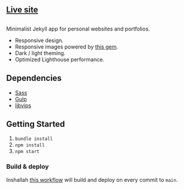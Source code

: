 ## [Live site](https://gafoor2005.github.io/)

##

Minimalist Jekyll app for personal websites and portfolios.

- Responsive design.
- Responsive images powered by [this gem](https://github.com/rbuchberger/jekyll_picture_tag).
- Dark / light theming.
- Optimized Lighthouse performance.

## Dependencies

- [Sass](https://sass-lang.com/install/#:~:text=You%20can%20install%20Sass%20on,else%20you%20need%20to%20install.)
- [Gulp](https://gulpjs.com/docs/en/getting-started/quick-start)
- [libvips](https://github.com/libvips/libvips/wiki)

## Getting Started

1.  `bundle install`
2.  `npm install`
3.  `npm start`

### Build & deploy

Inshallah [this workflow](/.github/workflows/jekyll-gh-pages.yml) will build and deploy on every commit to `main`.
